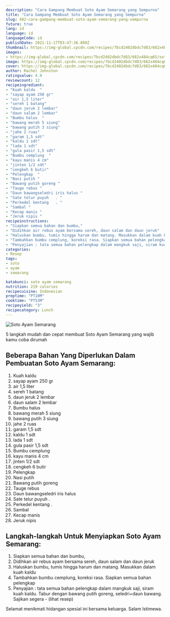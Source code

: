 ```yaml
---
description: "Cara Gampang Membuat Soto Ayam Semarang yang Sempurna"
title: "Cara Gampang Membuat Soto Ayam Semarang yang Sempurna"
slug: 482-cara-gampang-membuat-soto-ayam-semarang-yang-sempurna
future: true
lang: id
language: id
languageCode: id
publishDate: 2021-11-17T03:47:36.889Z 
thumbnail: https://img-global.cpcdn.com/recipes/7bcd2402dbdc7d83/682x484cq65/soto-ayam-semarang-foto-resep-utama.png
images:
- https://img-global.cpcdn.com/recipes/7bcd2402dbdc7d83/682x484cq65/soto-ayam-semarang-foto-resep-utama.png
image: https://img-global.cpcdn.com/recipes/7bcd2402dbdc7d83/682x484cq65/soto-ayam-semarang-foto-resep-utama.png
cover: https://img-global.cpcdn.com/recipes/7bcd2402dbdc7d83/682x484cq65/soto-ayam-semarang-foto-resep-utama.png
author: Rachel Johnston
ratingvalue: 4.9
reviewcount: 12
recipeingredient:
- "Kuah kaldu  "
- "sayap ayam 250 gr"
- "air 1,5 liter"
- "sereh 1 batang"
- "daun jeruk 2 lembar"
- "daun salam 2 lembar"
- "Bumbu halus  "
- "bawang merah 5 siung"
- "bawang putih 3 siung"
- "jahe 2 ruas"
- "garam 1,5 sdt"
- "kaldu 1 sdt"
- "lada 1 sdt"
- "gula pasir 1,5 sdt"
- "Bumbu cemplung  "
- "kayu manis 4 cm"
- "jinten 1/2 sdt"
- "cengkeh 6 butir"
- "Pelengkap  "
- "Nasi putih "
- "Bawang putih goreng "
- "Tauge rebus "
- "Daun bawangseledri iris halus "
- "Sate telur puyuh   . "
- "Perkedel kentang   . "
- "Sambal "
- "Kecap manis "
- "Jeruk nipis "
recipeinstructions:
- "Siapkan semua bahan dan bumbu,"
- "Didihkan air rebus ayam bersama sereh, daun salam dan daun jeruk"
- "Haluskan bumbu, tumis hingga harum dan matang. Masukkan dalam kuah kaldu"
- "Tambahkan bumbu cemplung, koreksi rasa. Siapkan semua bahan pelengkap"
- "Penyajian : tata semua bahan pelengkap dalam mangkuk saji, siram kuah kaldu. Tabur dengan bawang putih goreng, seledri+daun bawang. Sajikan segera           (lihat resep)"
categories:
- Resep
tags:
- soto
- ayam
- semarang

katakunci: soto ayam semarang 
nutrition: 219 calories
recipecuisine: Indonesian
preptime: "PT10M"
cooktime: "PT53M"
recipeyield: "3"
recipecategory: Lunch
---
```



![Soto Ayam Semarang](https://img-global.cpcdn.com/recipes/7bcd2402dbdc7d83/682x484cq65/soto-ayam-semarang-foto-resep-utama.png)

5 langkah mudah dan cepat membuat  Soto Ayam Semarang yang wajib kamu coba dirumah

<!--inarticleads1-->

## Beberapa Bahan Yang Diperlukan Dalam Pembuatan Soto Ayam Semarang:

1. Kuah kaldu  
1. sayap ayam 250 gr
1. air 1,5 liter
1. sereh 1 batang
1. daun jeruk 2 lembar
1. daun salam 2 lembar
1. Bumbu halus  
1. bawang merah 5 siung
1. bawang putih 3 siung
1. jahe 2 ruas
1. garam 1,5 sdt
1. kaldu 1 sdt
1. lada 1 sdt
1. gula pasir 1,5 sdt
1. Bumbu cemplung  
1. kayu manis 4 cm
1. jinten 1/2 sdt
1. cengkeh 6 butir
1. Pelengkap  
1. Nasi putih 
1. Bawang putih goreng 
1. Tauge rebus 
1. Daun bawangseledri iris halus 
1. Sate telur puyuh   . 
1. Perkedel kentang   . 
1. Sambal 
1. Kecap manis 
1. Jeruk nipis 



<!--inarticleads2-->

## Langkah-langkah Untuk Menyiapkan Soto Ayam Semarang:

1. Siapkan semua bahan dan bumbu,
1. Didihkan air rebus ayam bersama sereh, daun salam dan daun jeruk
1. Haluskan bumbu, tumis hingga harum dan matang. Masukkan dalam kuah kaldu
1. Tambahkan bumbu cemplung, koreksi rasa. Siapkan semua bahan pelengkap
1. Penyajian : tata semua bahan pelengkap dalam mangkuk saji, siram kuah kaldu. Tabur dengan bawang putih goreng, seledri+daun bawang. Sajikan segera -           (lihat resep)




Selamat menikmati hidangan spesial ini bersama keluarga. Salam Istimewa.

